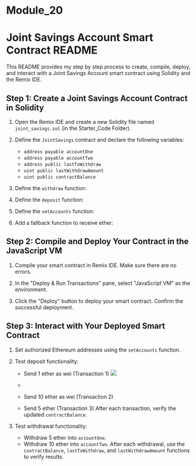 # Module_20

# Joint Savings Account Smart Contract README

This README provides my step by step process to create, compile, deploy, and interact with a Joint Savings Account smart contract using Solidity and the Remix IDE.

## Step 1: Create a Joint Savings Account Contract in Solidity

1. Open the Remix IDE and create a new Solidity file named `joint_savings.sol` (in the Starter_Code Folder).

2. Define the `JointSavings` contract and declare the following variables:
   - `address payable accountOne`
   - `address payable accountTwo`
   - `address public lastToWithdraw`
   - `uint public lastWithdrawAmount`
   - `uint public contractBalance`

3. Define the `withdraw` function:

4. Define the `deposit` function:

5. Define the `setAccounts` function:

6. Add a fallback function to receive ether:

## Step 2: Compile and Deploy Your Contract in the JavaScript VM

1. Compile your smart contract in Remix IDE. Make sure there are no errors.

2. In the "Deploy & Run Transactions" pane, select "JavaScript VM" as the environment.

3. Click the "Deploy" button to deploy your smart contract. Confirm the successful deployment.

## Step 3: Interact with Your Deployed Smart Contract

1. Set authorized Ethereum addresses using the `setAccounts` function.

2. Test deposit functionality:
   - Send 1 ether as wei (Transaction 1)
   ![](Execution_Results/account1Withdrawal.png)

   - 
   - Send 10 ether as wei (Transaction 2)
   - Send 5 ether (Transaction 3)
   After each transaction, verify the updated `contractBalance`.

3. Test withdrawal functionality:
   - Withdraw 5 ether into `accountOne`.
   - Withdraw 10 ether into `accountTwo`.
   After each withdrawal, use the `contractBalance`, `lastToWithdraw`, and `lastWithdrawAmount` functions to verify results.
